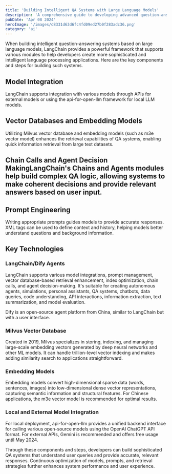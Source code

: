 ```yaml
---
title: 'Building Intelligent QA Systems with Large Language Models'
description: 'A comprehensive guide to developing advanced question-answering systems using LangChain, vector databases, and embedding models'
pubDate: 'Apr 08 2024'
heroImage: '/images/d8331d63d6fc4fd09ed27b0f283adc36.png'
category: 'ai'
---
```


When building intelligent question-answering systems based on large language models, LangChain provides a powerful framework that supports various modules to help developers create more sophisticated and intelligent language processing applications. Here are the key components and steps for building such systems.

## Model Integration
LangChain supports integration with various models through APIs for external models or using the api-for-open-llm framework for local LLM models.

## Vector Databases and Embedding Models
Utilizing Milvus vector database and embedding models (such as m3e vector model) enhances the retrieval capabilities of QA systems, enabling quick information retrieval from large text datasets.

## Chain Calls and Agent Decision MakingLangChain's Chains and Agents modules help build complex QA logic, allowing systems to make coherent decisions and provide relevant answers based on user input.

## Prompt Engineering
Writing appropriate prompts guides models to provide accurate responses. XML tags can be used to define context and history, helping models better understand questions and background information.

## Key Technologies

### LangChain/Dify Agents
LangChain supports various model integrations, prompt management, vector database-based retrieval enhancement, index optimization, chain calls, and agent decision-making. It's suitable for creating autonomous agents, simulations, personal assistants, QA systems, chatbots, data queries, code understanding, API interactions, information extraction, text summarization, and model evaluation.

Dify is an open-source agent platform from China, similar to LangChain but with a user interface.

### Milvus Vector Database
Created in 2019, Milvus specializes in storing, indexing, and managing large-scale embedding vectors generated by deep neural networks and other ML models. It can handle trillion-level vector indexing and makes adding similarity search to applications straightforward.

### Embedding Models
Embedding models convert high-dimensional sparse data (words, sentences, images) into low-dimensional dense vector representations, capturing semantic information and structural features. For Chinese applications, the m3e vector model is recommended for optimal results.

### Local and External Model Integration
For local deployment, api-for-open-llm provides a unified backend interface for calling various open-source models using the OpenAI ChatGPT API format. For external APIs, Gemini is recommended and offers free usage until May 2024.

Through these components and steps, developers can build sophisticated QA systems that understand user queries and provide accurate, relevant responses. Continuous optimization of models, prompts, and retrieval strategies further enhances system performance and user experience.
